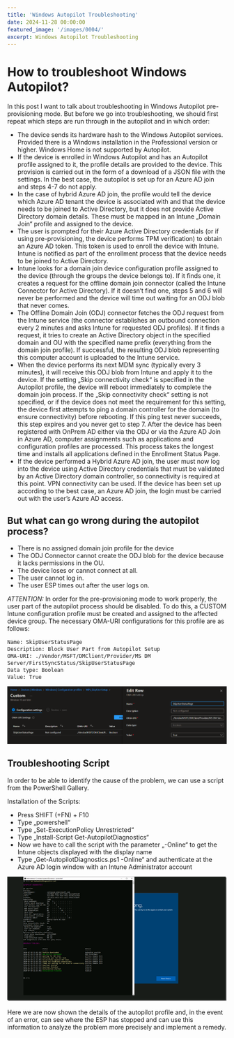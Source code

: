 ```yaml
---
title: 'Windows Autopilot Troubleshooting'
date: 2024-11-28 00:00:00
featured_image: '/images/0004/'
excerpt: Windows Autopilot Troubleshooting
---
```


# How to troubleshoot Windows Autopilot?

In this post I want to talk about troubleshooting in Windows Autopilot pre-provisioning mode. But before we go into troubleshooting, we should first repeat which steps are run through in the autopilot and in which order:

- The device sends its hardware hash to the Windows Autopilot services. Provided there is a Windows installation in the Professional version or higher. Windows Home is not supported by Autopilot.
- If the device is enrolled in Windows Autopilot and has an Autopilot profile assigned to it, the profile details are provided to the device. This provision is carried out in the form of a download of a JSON file with the settings.
In the best case, the autopilot is set up for an Azure AD join and steps 4-7 do not apply.
- In the case of hybrid Azure AD join, the profile would tell the device which Azure AD tenant the device is associated with and that the device needs to be joined to Active Directory, but it does not provide Active Directory domain details. These must be mapped in an Intune „Domain Join“ profile and assigned to the device.
- The user is prompted for their Azure Active Directory credentials (or if using pre-provisioning, the device performs TPM verification) to obtain an Azure AD token. This token is used to enroll the device with Intune. Intune is notified as part of the enrollment process that the device needs to be joined to Active Directory.
- Intune looks for a domain join device configuration profile assigned to the device (through the groups the device belongs to). If it finds one, it creates a request for the offline domain join connector (called the Intune Connector for Active Directory). If it doesn’t find one, steps 5 and 6 will never be performed and the device will time out waiting for an ODJ blob that never comes.
- The Offline Domain Join (ODJ) connector fetches the ODJ request from the Intune service (the connector establishes an outbound connection every 2 minutes and asks Intune for requested ODJ profiles). If it finds a request, it tries to create an Active Directory object in the specified domain and OU with the specified name prefix (everything from the domain join profile). If successful, the resulting ODJ blob representing this computer account is uploaded to the Intune service.
- When the device performs its next MDM sync (typically every 3 minutes), it will receive this ODJ blob from Intune and apply it to the device. If the setting „Skip connectivity check“ is specified in the Autopilot profile, the device will reboot immediately to complete the domain join process. If the „Skip connectivity check“ setting is not specified, or if the device does not meet the requirement for this setting, the device first attempts to ping a domain controller for the domain (to ensure connectivity) before rebooting. If this ping test never succeeds, this step expires and you never get to step 7.
After the device has been registered with OnPrem AD either via the ODJ or via the Azure AD Join in Azure AD, computer assignments such as applications and configuration profiles are processed. This process takes the longest time and installs all applications defined in the Enrollment Status Page.
- If the device performed a Hybrid Azure AD join, the user must now log into the device using Active Directory credentials that must be validated by an Active Directory domain controller, so connectivity is required at this point. VPN connectivity can be used. If the device has been set up according to the best case, an Azure AD join, the login must be carried out with the user’s Azure AD access.

## But what can go wrong during the autopilot process?
- There is no assigned domain join profile for the device
- The ODJ Connector cannot create the ODJ blob for the device because it lacks permissions in the OU.
- The device loses or cannot connect at all.
- The user cannot log in.
- The user ESP times out after the user logs on.

_ATTENTION:_ In order for the pre-provisioning mode to work properly, the user part of the autopilot process should be disabled. To do this, a CUSTOM Intune configuration profile must be created and assigned to the affected device group. The necessary OMA-URI configurations for this profile are as follows:

```oma-uri
Name: SkipUserStatusPage
Description: Block User Part from Autopilot Setup
OMA-URI: ./Vendor/MSFT/DMClient/Provider/MS DM Server/FirstSyncStatus/SkipUserStatusPage
Data type: Boolean
Value: True
```
![](/images/0004/1.png)

## Troubleshooting Script
In order to be able to identify the cause of the problem, we can use a script from the PowerShell Gallery.

Installation of the Scripts:

- Press SHIFT (+FN) + F10
- Type „powershell“
- Type „Set-ExecutionPolicy Unrestricted“
- Type „Install-Script Get-AutopilotDiagnostics“
- Now we have to call the script with the parameter „-Online“ to get the Intune objects displayed with the display name
- Type „Get-AutopilotDiagnostics.ps1 -Online“ and authenticate at the Azure AD login window with an Intune Administrator account

![](/images/0004/2.png)

Here we are now shown the details of the autopilot profile and, in the event of an error, can see where the ESP has stopped and can use this information to analyze the problem more precisely and implement a remedy.
